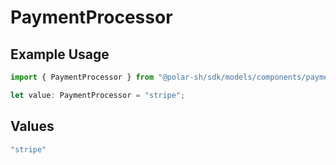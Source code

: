 # PaymentProcessor

## Example Usage

```typescript
import { PaymentProcessor } from "@polar-sh/sdk/models/components/paymentprocessor.js";

let value: PaymentProcessor = "stripe";
```

## Values

```typescript
"stripe"
```